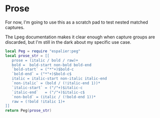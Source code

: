# Prose

For now, I'm going to use this as a scratch pad to test nested matched
captures.


The Lpeg documentation makes it clear enough when capture groups are
discarded, but I'm still in the dark about my specific use case.

```lua
local Peg = require "espalier:peg"
local prose_str = [[
   prose = (italic / bold / raw)+
   bold =  bold-start non-bold bold-end
   `bold-start` = ("*"+)$bold-c
   `bold-end` = ("*"+)$bold-c$
   italic = italic-start non-italic italic-end
   `non-italic` = (bold / (!italic-end 1))*
   `italic-start` = ("/"+)$italic-c
   `italic-end`   = ("/"+)$italic-c$
   `non-bold` = (italic / (!bold-end 1))*
   raw = (!bold !italic 1)+
]]
return Peg(prose_str)
```
